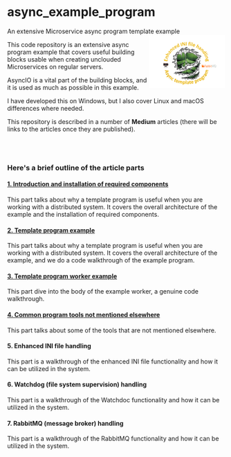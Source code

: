 # async_example_program

 An extensive Microservice async program template example
<img width="35%" align="right" src="static/async_template_prog.png" alt=""/>

This code repository is an extensive async program example that covers useful building blocks
usable when creating unclouded Microservices on regular servers.

AsyncIO is a vital part of the building blocks, and it is used as much as possible in this example.

I have developed this on Windows, but I also cover Linux and macOS differences where needed.

This repository is described in a number of **Medium** articles (there will be links to the 
articles once they are published).

<br><br>

### Here's a brief outline of the article parts

#### [1. Introduction and installation of required components](https://medium.com/@wilde.consult/async-template-program-using-watchdog-rabbitmq-ini-file-deluxe-part1-7e32abf0d417)
This part talks about why a template program is useful when you are working with a distributed system. 
It covers the overall architecture of the example and the installation of required components.

#### [2. Template program example](https://medium.com/@wilde.consult/async-template-program-using-watchdog-rabbitmq-ini-file-deluxe-part2-788042a4c8f1)
This part talks about why a template program is useful when you are working with a distributed system. 
It covers the overall architecture of the example, and we do a code walkthrough of the example program.

#### [3. Template program worker example](https://medium.com/@wilde.consult/async-template-program-using-watchdog-rabbitmq-ini-file-deluxe-part3-d0d6890ea98)
This part dive into the body of the example worker, a genuine code walkthrough.

#### [4. Common program tools not mentioned elsewhere](https://medium.com/@wilde.consult/async-template-program-using-watchdog-rabbitmq-ini-file-deluxe-part4-dce93af95b16)
This part talks about some of the tools that are not mentioned elsewhere.

#### 5. Enhanced INI file handling
This part is a walkthrough of the enhanced INI file functionality and how it can be utilized in the system.

#### 6. Watchdog (file system supervision) handling
This part is a walkthrough of the Watchdoc functionality and how it can be utilized in the system.

#### 7. RabbitMQ (message broker) handling
This part is a walkthrough of the RabbitMQ functionality and how it can be utilized in the system. 
